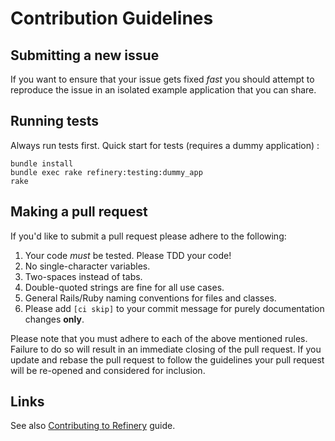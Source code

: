 # Contribution Guidelines #

## Submitting a new issue ##

If you want to ensure that your issue gets fixed *fast* you should
attempt to reproduce the issue in an isolated example application that
you can share.

## Running tests ##

Always run tests first. Quick start for tests (requires a dummy application) :

    bundle install
    bundle exec rake refinery:testing:dummy_app
    rake

## Making a pull request ##

If you'd like to submit a pull request please adhere to the following:

1. Your code *must* be tested. Please TDD your code!
2. No single-character variables.
3. Two-spaces instead of tabs.
4. Double-quoted strings are fine for all use cases.
5. General Rails/Ruby naming conventions for files and classes.
6. Please add `[ci skip]` to your commit message for purely documentation changes **only**.

Please note that you must adhere to each of the above mentioned rules.
Failure to do so will result in an immediate closing of the pull
request. If you update and rebase the pull request to follow the
guidelines your pull request will be re-opened and considered for
inclusion.

## Links ##

See also [Contributing to Refinery](http://refinerycms.com/guides/contributing-to-refinery) guide.
